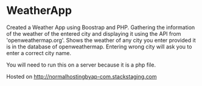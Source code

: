 # WeatherApp
Created a Weather App using Boostrap and PHP. 
Gathering the information of the weather of the entered city and displaying it using the API from 'openweathermap.org'.
Shows the weather of any city you enter provided it is in the database of openweathermap.
Entering wrong city will ask you to enter a correct city name.

You will need to run this on a server because it is a php file.

Hosted on http://normalhostingbyap-com.stackstaging.com
